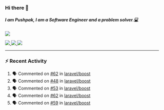 ### Hi there 👋

##### I am Pushpak, I am a Software Engineer and a problem solver.💻

<a href='https://twitter.com/pushpak1300'><a href="https://pushpak1300.me/" target="_blank">
  <img src="https://img.shields.io/badge/website-%23E34F26.svg?&style=for-the-badge" />
</a> 
 
 <a href="https://twitter.com/pushpak1300" target="_blank">
  <img src="https://img.shields.io/badge/twitter-%231DA1F2.svg?&style=for-the-badge&logo=twitter&logoColor=white" />
</a> 

<a href="https://www.linkedin.com/in/pushpak-c-286b17b1/" target="_blank">
  <img src="https://img.shields.io/badge/linkedin-%230077B5.svg?&style=for-the-badge&logo=linkedin&logoColor=white" />
</a> 

<a href="https://dev.to/pushpak1300/" target="_blank">
  <img src="http://img.shields.io/badge/dev.to-gray?style=for-the-badge&logo=dev.to&?logoColor=white?logoWidth=100?label=" />
</a> 


</p>

---

### ⚡ Recent Activity

<!--START_SECTION:activity-->
1. 🗣 Commented on [#62](https://github.com/laravel/boost/issues/62#issuecomment-3184751266) in [laravel/boost](https://github.com/laravel/boost)
2. 🗣 Commented on [#48](https://github.com/laravel/boost/issues/48#issuecomment-3184713779) in [laravel/boost](https://github.com/laravel/boost)
3. 🗣 Commented on [#53](https://github.com/laravel/boost/issues/53#issuecomment-3184708511) in [laravel/boost](https://github.com/laravel/boost)
4. 🗣 Commented on [#62](https://github.com/laravel/boost/issues/62#issuecomment-3184691373) in [laravel/boost](https://github.com/laravel/boost)
5. 🗣 Commented on [#59](https://github.com/laravel/boost/pull/59#issuecomment-3184657710) in [laravel/boost](https://github.com/laravel/boost)
<!--END_SECTION:activity-->
